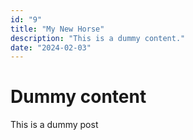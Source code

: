 ```yaml
---
id: "9"
title: "My New Horse"
description: "This is a dummy content."
date: "2024-02-03"
---
```


# Dummy content

This is a dummy post

